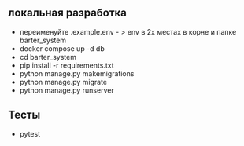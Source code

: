 ## локальная разработка
- переименуйте .example.env - > env в 2х местах в корне и папке barter_system
- docker compose up -d db
- cd barter_system
- pip install -r requirements.txt
- python manage.py makemigrations
- python manage.py migrate
- python manage.py runserver


## Тесты 
- pytest

